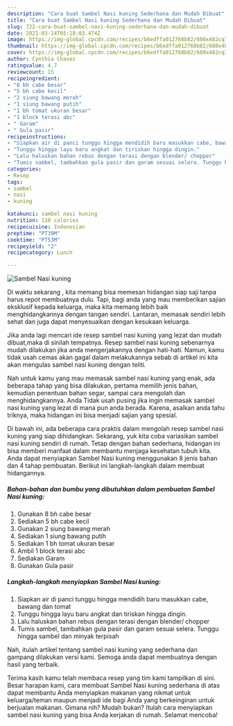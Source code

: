 ```yaml
---
description: "Cara buat Sambel Nasi kuning Sederhana dan Mudah Dibuat"
title: "Cara buat Sambel Nasi kuning Sederhana dan Mudah Dibuat"
slug: 722-cara-buat-sambel-nasi-kuning-sederhana-dan-mudah-dibuat
date: 2021-03-14T05:18:03.474Z
image: https://img-global.cpcdn.com/recipes/b6edffa012768b82/680x482cq70/sambel-nasi-kuning-foto-resep-utama.jpg
thumbnail: https://img-global.cpcdn.com/recipes/b6edffa012768b82/680x482cq70/sambel-nasi-kuning-foto-resep-utama.jpg
cover: https://img-global.cpcdn.com/recipes/b6edffa012768b82/680x482cq70/sambel-nasi-kuning-foto-resep-utama.jpg
author: Cynthia Chavez
ratingvalue: 4.7
reviewcount: 15
recipeingredient:
- "8 bh cabe besar"
- "5 bh cabe kecil"
- "2 siung bawang merah"
- "1 siung bawang putih"
- "1 bh tomat ukuran besar"
- "1 block terasi abc"
- " Garam"
- " Gula pasir"
recipeinstructions:
- "Siapkan air di panci tunggu hingga mendidih baru masukkan cabe, bawang dan tomat"
- "Tunggu hingga layu baru angkat dan tiriskan hingga dingin."
- "Lalu haluskan bahan rebus dengan terasi dengan blender/ chopper"
- "Tumis sambel, tambahkan gula pasir dan garam sesuai selera. Tunggu hingga sambel dan minyak terpisah"
categories:
- Resep
tags:
- sambel
- nasi
- kuning

katakunci: sambel nasi kuning 
nutrition: 110 calories
recipecuisine: Indonesian
preptime: "PT39M"
cooktime: "PT53M"
recipeyield: "2"
recipecategory: Lunch

---
```



![Sambel Nasi kuning](https://img-global.cpcdn.com/recipes/b6edffa012768b82/680x482cq70/sambel-nasi-kuning-foto-resep-utama.jpg)

Di waktu  sekarang , kita memang bisa memesan hidangan siap saji tanpa harus repot membuatnya dulu. Tapi, bagi anda yang mau memberikan sajian eksklusif kepada keluarga, maka kita memang lebih baik menghidangkannya dengan tangan sendiri. Lantaran, memasak sendiri lebih sehat dan juga dapat menyesuaikan dengan kesukaan keluarga.

Jika anda lagi mencari ide resep sambel nasi kuning yang lezat dan mudah dibuat,maka di sinilah tempatnya. Resep sambel nasi kuning  sebenarnya mudah dilakukan jika anda mengerjakannya dengan hati-hati. Namun, kamu tidak usah cemas akan gagal dalam melakukannya 
sebab di artikel ini kita akan mengulas sambel nasi kuning dengan teliti.  



Nah untuk kamu yang mau memasak sambel nasi kuning yang enak, ada beberapa tahap yang bisa dilakukan, pertama memilih jenis bahan, kemudian penentuan bahan segar, sampai cara mengolah dan menghidangkannya. Anda Tidak usah pusing jika ingin memasak sambel nasi kuning yang lezat di mana pun anda berada. Karena, asalkan anda  tahu triknya, maka hidangan ini bisa menjadi sajian yang spesial.

Di bawah ini, ada beberapa cara praktis  dalam mengolah resep sambel nasi kuning yang siap dihidangkan. Sekarang, yuk kita coba variasikan sambel nasi kuning sendiri di rumah. Tetap dengan bahan sederhana, hidangan ini bisa memberi manfaat dalam membantu menjaga kesehatan tubuh kita. Anda dapat menyiapkan Sambel Nasi kuning menggunakan 8 jenis bahan dan 4 tahap pembuatan. Berikut ini langkah-langkah dalam membuat hidangannya.

<!--inarticleads1-->

##### Bahan-bahan dan bumbu yang dibutuhkan dalam pembuatan Sambel Nasi kuning:

1. Gunakan 8 bh cabe besar
1. Sediakan 5 bh cabe kecil
1. Gunakan 2 siung bawang merah
1. Sediakan 1 siung bawang putih
1. Sediakan 1 bh tomat ukuran besar
1. Ambil 1 block terasi abc
1. Sediakan  Garam
1. Gunakan  Gula pasir




<!--inarticleads2-->

##### Langkah-langkah menyiapkan Sambel Nasi kuning:

1. Siapkan air di panci tunggu hingga mendidih baru masukkan cabe, bawang dan tomat
1. Tunggu hingga layu baru angkat dan tiriskan hingga dingin.
1. Lalu haluskan bahan rebus dengan terasi dengan blender/ chopper
1. Tumis sambel, tambahkan gula pasir dan garam sesuai selera. Tunggu hingga sambel dan minyak terpisah




Nah, itulah artikel tentang  sambel nasi kuning  yang sederhana dan gampang dilakukan versi kami. Semoga anda dapat membuatnya dengan hasil yang terbaik. 

Terima kasih kamu telah membaca resep yang tim kami tampilkan di sini. Besar harapan kami, cara membuat  Sambel Nasi kuning sederhana di atas dapat membantu Anda menyiapkan makanan yang nikmat untuk keluarga/teman maupun menjadi ide bagi Anda yang berkeinginan untuk berjualan makanan. Gimana nih? Mudah bukan? Itulah cara menyiapkan sambel nasi kuning yang bisa Anda kerjakan di rumah. Selamat mencoba!

